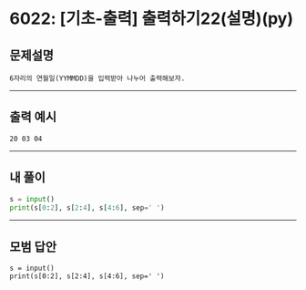 # 6022: [기초-출력] 출력하기22(설명)(py)
## 문제설명
```
6자리의 연월일(YYMMDD)을 입력받아 나누어 출력해보자.
```
***
## 출력 예시
~~~
20 03 04
~~~
***
## 내 풀이
```python
s = input() 
print(s[0:2], s[2:4], s[4:6], sep=' ')

````
***
## 모범 답안
~~~pyhton
s = input() 
print(s[0:2], s[2:4], s[4:6], sep=' ')

~~~